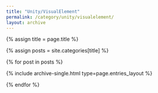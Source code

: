 ```yaml
---
title: "Unity/VisualElement"
permalink: /category/unity/visualelement/
layout: archive
---
```




{% assign title = page.title %}

{% assign posts = site.categories[title] %} 

{% for post in posts %} 

  {% include archive-single.html type=page.entries_layout %}

{% endfor %}

